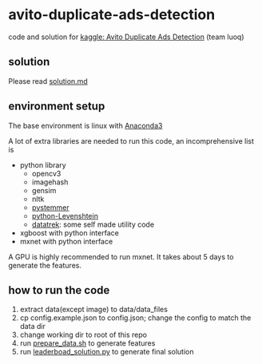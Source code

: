 # avito-duplicate-ads-detection

code and solution for [kaggle: Avito Duplicate Ads Detection](https://www.kaggle.com/c/avito-duplicate-ads-detection) (team luoq)

## solution

Please read [solution.md](solution.md)

## environment setup

The base environment is linux with [Anaconda3](https://www.continuum.io/downloads)

A lot of extra libraries are needed to run this code, an incomprehensive list is
* python library
  * opencv3
  * imagehash
  * gensim
  * nltk
  * [pystemmer](https://github.com/snowballstem/pystemmer)
  * [python-Levenshtein](https://pypi.python.org/pypi/python-Levenshtein)
  * [datatrek](https://github.com/luoq/datatrek): some self made utility code
* xgboost with python interface
* mxnet with python interface

A GPU is highly recommended to run mxnet. It takes about 5 days to generate the features.

## how to run the code

1. extract data(except image) to data/data_files
2. cp config.example.json to config.json; change the config to match the data dir
3. change working dir to root of this repo
4. run [prepare_data.sh]() to generate features
5. run [leaderboad_solution.py]() to generate final solution
